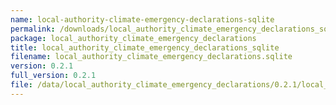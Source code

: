```yaml
---
name: local-authority-climate-emergency-declarations-sqlite
permalink: /downloads/local_authority_climate_emergency_declarations_sqlite/0_2_1
package: local_authority_climate_emergency_declarations
title: local_authority_climate_emergency_declarations_sqlite
filename: local_authority_climate_emergency_declarations.sqlite
version: 0.2.1
full_version: 0.2.1
file: /data/local_authority_climate_emergency_declarations/0.2.1/local_authority_climate_emergency_declarations.sqlite
---
```

